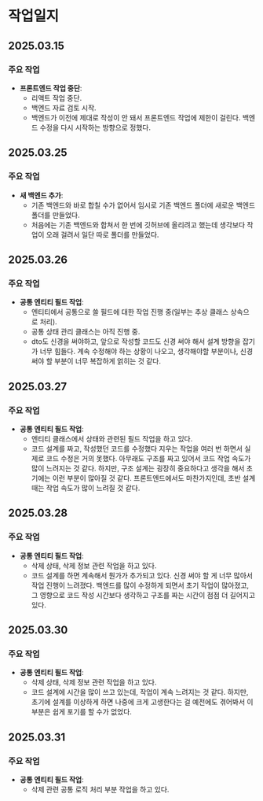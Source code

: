 # 작업일지

## 2025.03.15
### 주요 작업
- **프론트엔드 작업 중단**:
  - 리액트 작업 중단.
  - 백엔드 자료 검토 시작.
  - 백엔드가 이전에 제대로 작성이 안 돼서 프론트엔드 작업에 제한이 걸린다. 백엔드 수정을 다시 시작하는 방향으로 정했다.

## 2025.03.25
### 주요 작업
- **새 백엔드 추가**:
  - 기존 백엔드와 바로 합칠 수가 없어서 임시로 기존 백엔드 폴더에 새로운 백엔드 폴더를 만들었다.
  - 처음에는 기존 백엔드와 합쳐서 한 번에 깃허브에 올리려고 했는데 생각보다 작업이 오래 걸려서 일단 따로 폴더를 만들었다.

## 2025.03.26
### 주요 작업
- **공통 엔티티 필드 작업**:
  - 엔티티에서 공통으로 쓸 필드에 대한 작업 진행 중(일부는 추상 클래스 상속으로 처리).
  - 공통 상태 관리 클래스는 아직 진행 중.
  - dto도 신경을 써야하고, 앞으로 작성할 코드도 신경 써야 해서 설계 방향을 잡기가 너무 힘들다. 계속 수정해야 하는 상황이 나오고, 생각해야할 부분이나, 신경써야 할 부분이 너무 복잡하게 얽히는 것 같다.
 
## 2025.03.27
### 주요 작업
- **공통 엔티티 필드 작업**:
  - 엔티티 클래스에서 상태와 관련된 필드 작업을 하고 있다.
  - 코드 설계를 짜고, 작성했던 코드를 수정했다 지우는 작업을 여러 번 하면서 실제로 코드 수정은 거의 못했다. 아무래도 구조를 짜고 있어서 코드 작업 속도가 많이 느려지는 것 같다. 하지만, 구조 설계는 굉장히 중요하다고 생각을 해서 초기에는 이런 부분이 많아질 것 같다. 프론트엔드에서도 마찬가지인데, 초반 설계 때는 작업 속도가 많이 느려질 것 같다.
 
## 2025.03.28
### 주요 작업
- **공통 엔티티 필드 작업**:
  - 삭제 상태, 삭제 정보 관련 작업을 하고 있다.
  - 코드 설계를 하면 계속해서 뭔가가 추가되고 있다. 신경 써야 할 게 너무 많아서 작업 진행이 느려졌다. 백엔드를 많이 수정하게 되면서 초기 작업이 많아졌고, 그 영향으로 코드 작성 시간보다 생각하고 구조를 짜는 시간이 점점 더 길어지고 있다.
 
## 2025.03.30
### 주요 작업
- **공통 엔티티 필드 작업**:
  - 삭제 상태, 삭제 정보 관련 작업을 하고 있다.
  - 코드 설계에 시간을 많이 쓰고 있는데, 작업이 계속 느려지는 것 같다. 하지만, 초기에 설계를 이상하게 하면 나중에 크게 고생한다는 걸 예전에도 겪어봐서 이 부분은 쉽게 포기를 할 수가 없었다.
 
## 2025.03.31
### 주요 작업
- **공통 엔티티 필드 작업**:
  - 삭제 관련 공통 로직 처리 부분 작업을 하고 있다.
